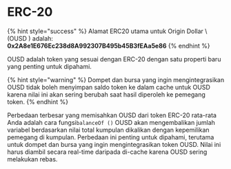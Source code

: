 # ERC-20

{% hint style="success" %}
Alamat ERC20 utama untuk Origin Dollar \ (OUSD \) adalah:   
**0x2A8e1E676Ec238d8A992307B495b45B3fEAa5e86**
{% endhint %}

OUSD adalah token yang sesuai dengan ERC-20 dengan satu properti baru yang penting untuk dipahami.

{% hint style="warning" %}
Dompet dan bursa yang ingin mengintegrasikan OUSD tidak boleh menyimpan saldo token ke dalam cache untuk OUSD karena nilai ini akan sering berubah saat hasil diperoleh ke pemegang token.
{% endhint %}

Perbedaan terbesar yang memisahkan OUSD dari token ERC-20 rata-rata Anda adalah cara fungsi`balanceOf ()` OUSD akan mengembalikan jumlah variabel berdasarkan nilai total kumpulan dikalikan dengan kepemilikan pemegang di kumpulan. Perbedaan ini penting untuk dipahami, terutama untuk dompet dan bursa yang ingin mengintegrasikan token OUSD. Nilai ini harus diambil secara real-time daripada di-cache karena OUSD sering melakukan rebas.





